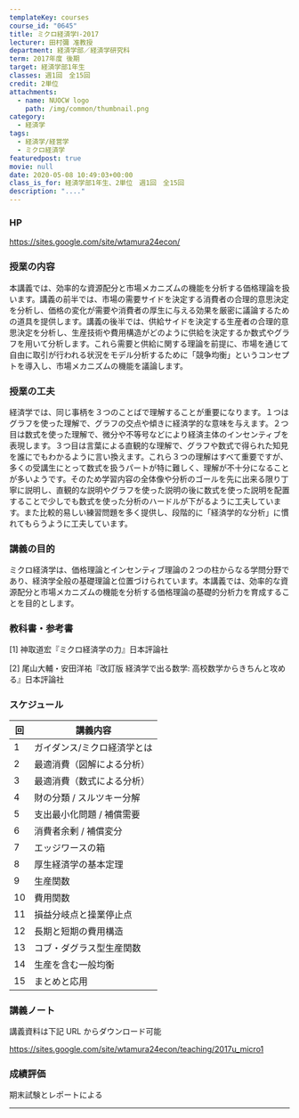 ```yaml
---
templateKey: courses
course_id: "0645"
title: ミクロ経済学Ⅰ-2017
lecturer: 田村彌 准教授
department: 経済学部／経済学研究科
term: 2017年度 後期
target: 経済学部1年生
classes: 週1回　全15回
credit: 2単位
attachments:
  - name: NUOCW logo
    path: /img/common/thumbnail.png
category:
  - 経済学
tags:
  - 経済学/経営学
  - ミクロ経済学
featuredpost: true
movie: null
date: 2020-05-08 10:49:03+00:00
class_is_for: 経済学部1年生、2単位　週1回　全15回
description: "...."
---
```


### HP

<a href="https://sites.google.com/site/wtamura24econ/" target="_blank">https://sites.google.com/site/wtamura24econ/</a>

### 授業の内容

本講義では、効率的な資源配分と市場メカニズムの機能を分析する価格理論を扱います。講義の前半では、市場の需要サイドを決定する消費者の合理的意思決定を分析し、価格の変化が需要や消費者の厚生に与える効果を厳密に議論するための道具を提供します。講義の後半では、供給サイドを決定する生産者の合理的意思決定を分析し、生産技術や費用構造がどのように供給を決定するか数式やグラフを用いて分析します。これら需要と供給に関する理論を前提に、市場を通じて自由に取引が行われる状況をモデル分析するために「競争均衡」というコンセプトを導入し、市場メカニズムの機能を議論します。

### 授業の工夫

経済学では、同じ事柄を３つのことばで理解することが重要になります。１つはグラフを使った理解で、グラフの交点や傾きに経済学的な意味を与えます。２つ目は数式を使った理解で、微分や不等号などにより経済主体のインセンティブを表現します。３つ目は言葉による直観的な理解で、グラフや数式で得られた知見を誰にでもわかるように言い換えます。これら３つの理解はすべて重要ですが、多くの受講生にとって数式を扱うパートが特に難しく、理解が不十分になることが多いようです。そのため学習内容の全体像や分析のゴールを先に出来る限り丁寧に説明し、直観的な説明やグラフを使った説明の後に数式を使った説明を配置することで少しでも数式を使った分析のハードルが下がるように工夫しています。また比較的易しい練習問題を多く提供し、段階的に「経済学的な分析」に慣れてもらうように工夫しています。

### 講義の目的

ミクロ経済学は、価格理論とインセンティブ理論の２つの柱からなる学問分野であり、経済学全般の基礎理論と位置づけられています。本講義では、効率的な資源配分と市場メカニズムの機能を分析する価格理論の基礎的分析力を育成することを目的とします。

### 教科書・参考書

[1] 神取道宏『ミクロ経済学の力』日本評論社

[2] 尾山大輔・安田洋祐『改訂版 経済学で出る数学: 高校数学からきちんと攻める』日本評論社

### スケジュール

| 回  | 講義内容                    |
| --- | --------------------------- |
| 1   | ガイダンス/ミクロ経済学とは |
| 2   | 最適消費（図解による分析）  |
| 3   | 最適消費（数式による分析）  |
| 4   | 財の分類 / スルツキー分解   |
| 5   | 支出最小化問題 / 補償需要   |
| 6   | 消費者余剰 / 補償変分       |
| 7   | エッジワースの箱            |
| 8   | 厚生経済学の基本定理        |
| 9   | 生産関数                    |
| 10  | 費用関数                    |
| 11  | 損益分岐点と操業停止点      |
| 12  | 長期と短期の費用構造        |
| 13  | コブ・ダグラス型生産関数    |
| 14  | 生産を含む一般均衡          |
| 15  | まとめと応用                |

### 講義ノート

講義資料は下記 URL からダウンロード可能

<a href="https://sites.google.com/site/wtamura24econ/teaching/2017u_micro1">https://sites.google.com/site/wtamura24econ/teaching/2017u_micro1</a>

### 成績評価

期末試験とレポートによる

---
